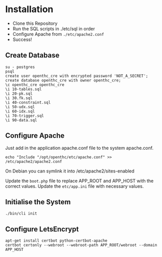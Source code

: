 # Installation

- Clone this Repository
- Run the SQL scripts in ./etc/sql in order
- Configure Apache from `./etc/apache2.conf`
- Success!

## Create Database

	su - postgres
	psql
	create user openthc_cre with encrypted password 'NOT_A_SECRET';
	create database openthc_cre with owner openthc_cre;
	\c openthc_cre openthc_cre
	\i 10-tables.sql
	\i 20-pk.sql
	\i 30.fk.sql
	\i 40-constraint.sql
	\i 50-udx.sql
	\i 60-idx.sql
	\i 70-trigger.sql
	\i 90-data.sql

## Configure Apache

Just add in the application apache.conf file to the system apache.conf.

	echo "Include "/opt/openthc/etc/apache.conf" >> /etc/apache2/apache2.conf

On Debian you can symlink it into /etc/apache2/sites-enabled

Update the `boot.php` file to replace APP_ROOT and APP_HOST with the correct values.
Update the `etc/app.ini` file with necessary values.


## Initialise the System

	./bin/cli init


## Configure LetsEncrypt

	apt-get install certbot python-certbot-apache
	certbot certonly --webroot --webroot-path APP_ROOT/webroot --domain APP_HOST
